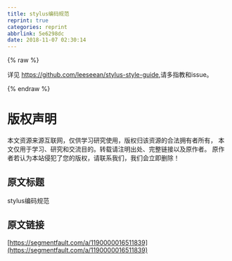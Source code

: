 ```yaml
---
title: stylus编码规范
reprint: true
categories: reprint
abbrlink: 5e6298dc
date: 2018-11-07 02:30:14
---
```


{% raw %}
<p>&#x8BE6;&#x89C1; <a href="https://github.com/leeseean/stylus-style-guide" rel="nofollow noreferrer" target="_blank">https://github.com/leeseean/stylus-style-guide</a>,&#x8BF7;&#x591A;&#x6307;&#x6559;&#x548C;issue&#x3002;</p>
{% endraw %}

# 版权声明
本文资源来源互联网，仅供学习研究使用，版权归该资源的合法拥有者所有，
本文仅用于学习、研究和交流目的。转载请注明出处、完整链接以及原作者。
原作者若认为本站侵犯了您的版权，请联系我们，我们会立即删除！

## 原文标题
stylus编码规范

## 原文链接
[https://segmentfault.com/a/1190000016511839](https://segmentfault.com/a/1190000016511839)

